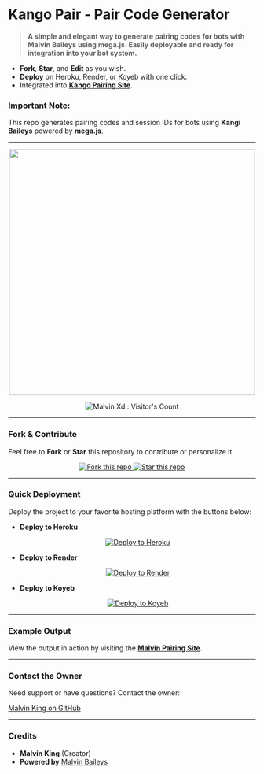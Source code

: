 # Kango Pair - Pair Code Generator
> **A simple and elegant way to generate pairing codes for bots with Malvin Baileys using mega.js. Easily deployable and ready for integration into your bot system.**

- **Fork**, **Star**, and **Edit** as you wish.
- **Deploy** on Heroku, Render, or Koyeb with one click.
- Integrated into **[Kango Pairing Site](https://pairing.ech.web.id)**. 

### **Important Note:**
This repo generates pairing codes and session IDs for bots using **Kangi Baileys** powered by **mega.js**.

---

<p align="center">
   <a href="https://github.com/XdKing2">
    <img src="[https://i.imgur.com/teQzVR1.jpeg](https://i.imgur.com/IwduLB3.jpeg)" width="500">
   </a>
</p>

<p align="center">
   <img src="https://profile-counter.glitch.me/{XdKing2}/count.svg" alt="Malvin Xd:: Visitor's Count" />
</p>

---

### **Fork & Contribute**
Feel free to **Fork** or **Star** this repository to contribute or personalize it.

<p align="center">
  <a href="https://github.com/XdKing2/malvin-pair/fork">
    <img alt="Fork this repo" src="https://img.shields.io/badge/Fork%20This%20Repo-black?style=for-the-badge&logo=github&logoColor=white" />
  </a>
  <a href="https://github.com/XdKing2/malvin-pair/stargazers">
    <img alt="Star this repo" src="https://img.shields.io/github/stars/XdKing2/malvin-pair?style=for-the-badge&logo=github&logoColor=white" />
  </a>
</p>

---

### **Quick Deployment**
Deploy the project to your favorite hosting platform with the buttons below:

- **Deploy to Heroku**
  <p align="center">
    <a href="https://dashboard.heroku.com/new?template=https://github.com/XdKing2/malvin-pair" target="_blank">
      <img alt="Deploy to Heroku" src="https://img.shields.io/badge/Deploy%20to%20Heroku-black?style=for-the-badge&logo=heroku&logoColor=white" />
    </a>
  </p>

- **Deploy to Render**
  <p align="center">
    <a href="https://dashboard.render.com" target="_blank">
      <img alt="Deploy to Render" src="https://img.shields.io/badge/Deploy%20to%20Render-black?style=for-the-badge&logo=render&logoColor=white" />
    </a>
  </p>

- **Deploy to Koyeb**
  <p align="center">
    <a href="https://app.koyeb.com" target="_blank">
      <img alt="Deploy to Koyeb" src="https://img.shields.io/badge/Deploy%20to%20Koyeb-black?style=for-the-badge&logo=koyeb&logoColor=white" />
    </a>
  </p>

---

### **Example Output**
View the output in action by visiting the **[Malvin Pairing Site](https://pairing.gh.web.id)**.

---

### **Contact the Owner**
Need support or have questions? Contact the owner:

[Malvin King on GitHub](https://github.com/XdKing2)

---

### **Credits**
- **Malvin King** (Creator)
- **Powered by** [Malvin Baileys](https://github.com/xdking2/malvin-baileys)
